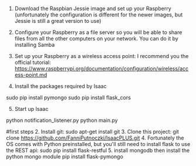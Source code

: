 1. Download the Raspbian Jessie image and set up your Raspberry (unfortunately the configuration is different for the newer images, but Jessie is still a great version to use)

2. Configure your Raspberry as a file server so you will be able to share files from all the other computers on your network. You can do it by installing Samba

3. Set up your Raspberry as a wireless access point: 
I recommend you the official tutorial: https://www.raspberrypi.org/documentation/configuration/wireless/access-point.md

4. Install the packages required by Isaac

sudo pip install pymongo
sudo pip install flask_cors


5. Start up Isaac

python notification_listener.py
python main.py
	
	
	
	
	
	
#first steps
2. Install git: sudo apt-get install git
3. Clone this project: git clone https://github.com/FanniPutnoczki/IsaacPLUS.git
4. Fortunately the OS comes with Python preinstalled, but you'll still need to install flask to use the REST api: 
sudo pip install flask-restful
5. install mongodb then install the python mongo module
pip install flask-pymongo

